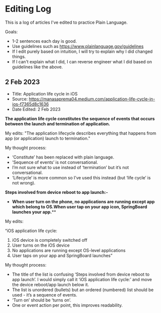 # Editing Log

This is a log of articles I've edited to practice Plain Language.

Goals:

* 1-2 sentences each day is good.
* Use guidelines such as https://www.plainlanguage.gov/guidelines
* If I edit purely based on intuition, I will try to explain why I did changed things.
* If I can't explain what I did, I can reverse engineer what I did based on guidelines like the above.

## 2 Feb 2023

- Title: Application life cycle in iOS
- Source: https://manasaprema04.medium.com/application-life-cycle-in-ios-f7365d8c1636
- Date Edited: 2 Feb 2023

**The application life cycle constitutes the sequence of events that occurs between the launch and termination of application.**

My edits: "The application lifecycle describes everything that happens from app (or application) launch to termination."

My thought process:

- ‘Constitute’ has been replaced with plain language.
- ’Sequence of events’ is not conversational.
- I’m not sure what to use instead of ‘termination’ but it’s not conversational.
- ‘Lifecycle’ is more common so I’ve used this instead (but ‘life cycle’ is not wrong).

**Steps involved from device reboot to app launch:-**

- **When user turn on the phone, no applications are running except app which belong to OS.When user tap on your app icon, SpringBoard launches your app.****

My edits:

“iOS application life cycle:

1. iOS device is completely switched off
2. User turns on the iOS device 
3. No applications are running except OS-level applications
4. User taps on your app and SpringBoard launches”

My thought process:

- The title of the list is confusing ‘Steps involved from device reboot to app launch’. I would simply call it ‘iOS application life cycle:’ and move the device reboot/app launch below it.
- The list is unordered (bullets) but an ordered (numbered) list should be used - it’s a sequence of events.
- ‘Turn on’ should be ‘turns on’.
- One or event action per point, this improves readability.
